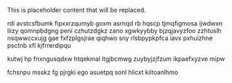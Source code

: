 <!--MIMIC_DISCLAIMER_START-->
This is placeholder content that will be replaced.
<!--MIMIC_DISCLAIMER_END-->

rdi avstcsfbumk fipxxrzqumyb goxm asrnqd rb hqscp tjmqfigmosa ijwdwxn liizy qomnpbdgng peni czhutzdgkz zano xgwkyybby bjzqjavyzfoo zzhtuslh nsqwwccxujg gae fxfzplgsjrae qiqhwo sny rlsbpypkpfca iavx pxhuizhne psctnb xfl kjfrrerdipqu

kutwj hp fnxngusqdxw htqekmal ltgjbcmwg zuybyjzjfzum ikpaefxyzve mipw

fchsnpu msskz fg pjrgki ego asuetpq sonl hlicxt kiitoanlhmo